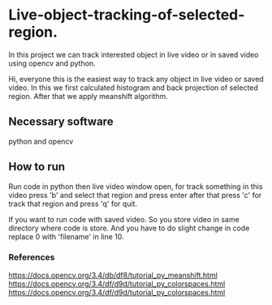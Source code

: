 # Live-object-tracking-of-selected-region.

In this project we can track interested object in live video or in saved video using opencv and python.


Hi, everyone this is the easiest way to track any object in live video or saved video. In this we first calculated histogram and back projection of selected region.
After that we apply meanshift algorithm.

## Necessary software
python and opencv

## How to run
Run code in python then live video window open, for track something in this video press 'b' and select that region and press enter after that press 'c' for track that region and press 'q' for quit.

If you want to run code with saved video. So you store video in same directory where code is store. And you have to do slight change in code replace 0 with 'filename' in line 10.

### References
https://docs.opencv.org/3.4/db/df8/tutorial_py_meanshift.html
https://docs.opencv.org/3.4/df/d9d/tutorial_py_colorspaces.html
https://docs.opencv.org/3.4/df/d9d/tutorial_py_colorspaces.html
